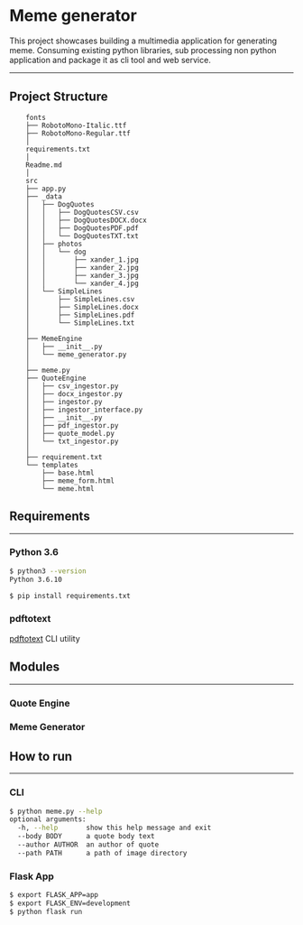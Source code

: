 # Meme generator
This project showcases building a multimedia application for generating meme. 
Consuming existing python libraries, sub processing non python application and package it as cli tool and web service.  
___
## Project Structure
``` 
    fonts
    ├── RobotoMono-Italic.ttf
    ├── RobotoMono-Regular.ttf
    │
    requirements.txt
    │
    Readme.md
    │
    src
    ├── app.py
    ├── _data
    │   ├── DogQuotes
    │   │   ├── DogQuotesCSV.csv
    │   │   ├── DogQuotesDOCX.docx
    │   │   ├── DogQuotesPDF.pdf
    │   │   └── DogQuotesTXT.txt
    │   ├── photos
    │   │   └── dog
    │   │       ├── xander_1.jpg
    │   │       ├── xander_2.jpg
    │   │       ├── xander_3.jpg
    │   │       └── xander_4.jpg
    │   └── SimpleLines
    │       ├── SimpleLines.csv
    │       ├── SimpleLines.docx
    │       ├── SimpleLines.pdf
    │       └── SimpleLines.txt
    │
    ├── MemeEngine
    │   ├── __init__.py
    │   └── meme_generator.py
    │     
    ├── meme.py
    ├── QuoteEngine
    │   ├── csv_ingestor.py
    │   ├── docx_ingestor.py
    │   ├── ingestor.py
    │   ├── ingestor_interface.py
    │   ├── __init__.py
    │   ├── pdf_ingestor.py
    │   ├── quote_model.py
    │   └── txt_ingestor.py
    │
    ├── requirement.txt
    └── templates
        ├── base.html
        ├── meme_form.html
        └── meme.html
```

## Requirements
___
### Python 3.6
```bash
$ python3 --version
Python 3.6.10

$ pip install requirements.txt
```
### pdftotext
[pdftotext](https://www.xpdfreader.com/pdftotext-man.html) CLI utility


## Modules
___
### Quote Engine
### Meme Generator

## How to run
___
### CLI
```bash
$ python meme.py --help
optional arguments:
  -h, --help       show this help message and exit
  --body BODY      a quote body text
  --author AUTHOR  an author of quote
  --path PATH      a path of image directory
```

### Flask App
```bash
$ export FLASK_APP=app
$ export FLASK_ENV=development
$ python flask run
```